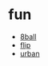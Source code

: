 # fun

- [8ball](/bot/reference/telegram/fun/8ball)
- [flip](/bot/reference/telegram/fun/flip)
- [urban](/bot/reference/telegram/fun/urban)
